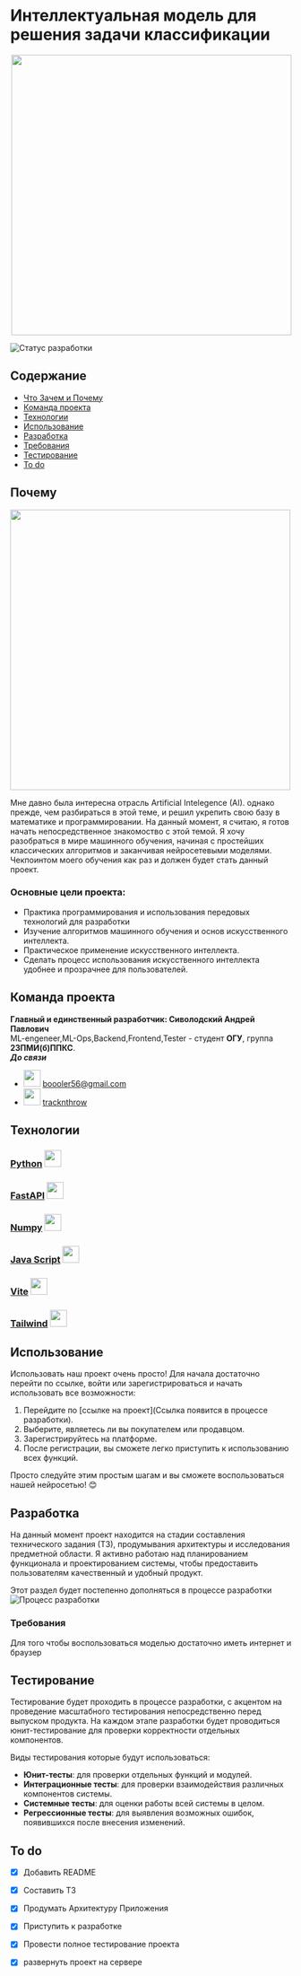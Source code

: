 # Интеллектуальная модель для решения задачи классификации
<p align="center"><img src="https://media.proglib.io/wp-uploads/2018/03/network.jpg" width="500"></p>


![Статус разработки](https://img.shields.io/badge/Статус%20разработки-Finished-green)

## Содержание
- [Что Зачем и Почему](#почему)
- [Команда проекта](#команда-проекта)
- [Технологии](#технологии)
- [Использование](#использование)
- [Разработка](#разработка)
- [Требования](#требования)
- [Тестирование](#тестирование)
- [To do](#to-do)



## Почему 
<img src="https://s.1rnd.ru/section/newsInText/upload/images/news/intext/000/053/256/j2d-sctpkng_605decdcc841e.jpg" width="500">

Мне давно была интересна отрасль Artificial Intelegence (AI). однако прежде, чем разбираться в этой теме, и решил укрепить свою базу в математике и программировании. На данный момент, я считаю, я готов начать непосредственное знакомоство с этой темой.
Я хочу разобраться в мире машинного обучения, начиная с простейших классических алгоритмов и заканчивая нейросетевыми моделями. Чекпоинтом моего обучения как раз и должен будет стать данный проект.

### Основные цели проекта:
- Практика программирования и использования передовых технологий для разработки
- Изучение алгоритмов машинного обучения и основ искусственного интеллекта.
- Практическое применение искусственного интеллекта.
- Сделать процесс использования искусственного интеллекта удобнее и прозрачнее для пользователей.


## Команда проекта

**Главный и единственный разработчик: Сиволодский Андрей Павлович**  
ML-engeneer,ML-Ops,Backend,Frontend,Tester - студент **ОГУ**, группа **23ПМИ(б)ППКС**.  
***До связи***
- <img src="https://upload.wikimedia.org/wikipedia/commons/thumb/7/7e/Gmail_icon_%282020%29.svg/160px-Gmail_icon_%282020%29.svg.png" width="30"> [boooler56@gmail.com](mailto:booler56@gmail.com) 
- <img src="https://upload.wikimedia.org/wikipedia/commons/thumb/8/83/Telegram_2019_Logo.svg/225px-Telegram_2019_Logo.svg.png" width="30"> [tracknthrow](https://t.me/tracknthrow)


## Технологии

### [Python](https://www.python.org)   <img src="https://www.python.org/static/img/python-logo-large.c36dccadd999.png?1646853871" width="30">
### [FastAPI](https://fastapi.tiangolo.com/)   <img src="https://fastapi.tiangolo.com/img/favicon.png" width="30">
### [Numpy](https://numpy.org)   <img src="https://numpy.org/images/logo.svg" width="30">
### [Java Script](https://learn.javascript.ru)   <img src="https://upload.wikimedia.org/wikipedia/commons/thumb/9/99/Unofficial_JavaScript_logo_2.svg/120px-Unofficial_JavaScript_logo_2.svg.png" width="30">
### [Vite](https://vite.dev)   <img src="https://vite.dev/logo.svg" width="30">
### [Tailwind](https://tailwindcss.com/) <img src="https://codekitapp.com/images/help/free-tailwind-icon@2x.png" width="30">


## Использование

Использовать наш проект очень просто! Для начала достаточно перейти по ссылке, войти или зарегистрироваться и начать использовать все возможности:

1. Перейдите по [ссылке на проект](Ссылка появится в процессе разработки).
2. Выберите, являетесь ли вы покупателем или продавцом.
3. Зарегистрируйтесь на платформе.
4. После регистрации, вы сможете легко приступить к использованию всех функций.

Просто следуйте этим простым шагам и вы сможете воспользоваться нашей нейросетью! 😊
## Разработка

На данный момент проект находится на стадии составления технического задания (ТЗ), продумывания архитектуры и исследования предметной области. Я активно работаю над планированием функционала и проектированием системы, чтобы предоставить пользователям качественный и удобный продукт.

Этот раздел будет постепенно дополняться в процессе разработки                  ![Процесс разработки](https://img.shields.io/badge/Процесс%20разработки-0%25-red)

### Требования
Для того чтобы воспользоваться моделью достаточно иметь интернет и браузер

## Тестирование

Тестирование будет проходить в процессе разработки, с акцентом на проведение масштабного тестирования непосредственно перед выпуском продукта. На каждом этапе разработки будет проводиться юнит-тестирование для проверки корректности отдельных компонентов.

Виды тестирования которые будут использоваться:
- **Юнит-тесты**: для проверки отдельных функций и модулей.
- **Интеграционные тесты**: для проверки взаимодействия различных компонентов системы.
- **Системные тесты**: для оценки работы всей системы в целом.
- **Регрессионные тесты**: для выявления возможных ошибок, появившихся после внесения изменений.



## To do
- [x] Добавить README
- [x] Составить ТЗ
- [x] Продумать Архитектуру Приложения
- [x] Приступить к разработке
- [x] Провести полное тестирование проекта
- [x] развернуть проект на сервере




